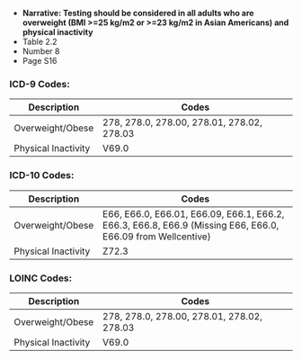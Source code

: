 * **Narrative: Testing should be considered in all adults who are overweight (BMI >=25 kg/m2 or >=23 kg/m2 in Asian Americans) and physical inactivity**
* Table 2.2
* Number 8
* Page S16

### ICD-9 Codes:

Description | Codes
----------- | -----
Overweight/Obese | 278, 278.0, 278.00, 278.01, 278.02, 278.03
Physical Inactivity | V69.0

### ICD-10 Codes:

Description | Codes
----------- | -----
Overweight/Obese | E66, E66.0, E66.01, E66.09, E66.1, E66.2, E66.3, E66.8, E66.9 (Missing E66, E66.0, E66.09 from Wellcentive)
Physical Inactivity | Z72.3

### LOINC Codes:

Description | Codes
----------- | -----
Overweight/Obese | 278, 278.0, 278.00, 278.01, 278.02, 278.03
Physical Inactivity | V69.0
